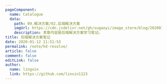 ```yaml
---
pageComponent:
  name: Catalogue
  data:
    path: 09.解决方案/02.后端解决方案
    imgUrl: https://cdn.jsdelivr.net/gh/xugaoyi/image_store/blog/20200112120340.png
    description: 本章内容是后端解决方案学习笔记。
title: 后端解决方案笔记
date: 2020-01-12 11:51:53
permalink: /note/hd-resolve/
article: false
comment: false
editLink: false
author:
  name: lingxin
  link: https://github.com/linxin1123
---
```

